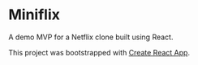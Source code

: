 # Miniflix

A demo MVP for a Netflix clone built using React.

This project was bootstrapped with [Create React App](https://github.com/facebookincubator/create-react-app).

